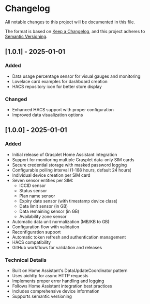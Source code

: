 # Changelog

All notable changes to this project will be documented in this file.

The format is based on [Keep a Changelog](https://keepachangelog.com/en/1.0.0/),
and this project adheres to [Semantic Versioning](https://semver.org/spec/v2.0.0.html).



## [1.0.1] - 2025-01-01

### Added
- Data usage percentage sensor for visual gauges and monitoring
- Lovelace card examples for dashboard creation
- HACS repository icon for better store display

### Changed
- Enhanced HACS support with proper configuration
- Improved data visualization options

## [1.0.0] - 2025-01-01

### Added
- Initial release of Grasplet Home Assistant integration
- Support for monitoring multiple Grasplet data-only SIM cards
- Secure credential storage with masked password logging
- Configurable polling interval (1-168 hours, default 24 hours)
- Individual device creation per SIM card
- Seven sensor entities per SIM:
  - ICCID sensor
  - Status sensor
  - Plan name sensor
  - Expiry date sensor (with timestamp device class)
  - Data limit sensor (in GB)
  - Data remaining sensor (in GB)
  - Availability zone sensor
- Automatic data unit normalization (MB/KB to GB)
- Configuration flow with validation
- Reconfiguration support
- Automatic token refresh and authentication management
- HACS compatibility
- GitHub workflows for validation and releases

### Technical Details
- Built on Home Assistant's DataUpdateCoordinator pattern
- Uses aiohttp for async HTTP requests
- Implements proper error handling and logging
- Follows Home Assistant integration best practices
- Includes comprehensive device information
- Supports semantic versioning